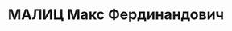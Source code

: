 ---
title: МАЛИЦ Макс Фердинандович
description: '1902 г.р., немец, член ВКП(б), батальонный комиссар, КВО.

  Арестован 27.09.1937.

  Двойка - 23.12.1937, ВМН. Расстрелян 06.01.1938, Житомир'
---